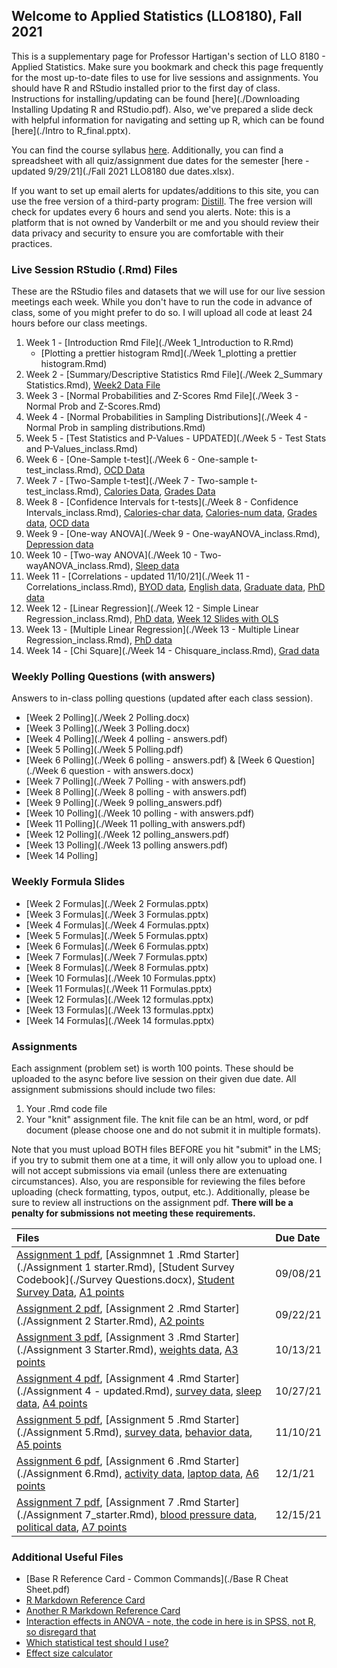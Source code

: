## Welcome to Applied Statistics (LLO8180), Fall 2021

This is a supplementary page for Professor Hartigan's section of LLO 8180 - Applied Statistics. Make sure you bookmark and check this page frequently for the most up-to-date files to use for live sessions and assignments. You should have R and RStudio installed prior to the first day of class. Instructions for installing/updating can be found [here](./Downloading Installing Updating R and RStudio.pdf). Also, we've prepared a slide deck with helpful information for navigating and setting up R, which can be found [here](./Intro to R_final.pptx).

You can find the course syllabus [here](./llo_8180_syllabus.pdf). Additionally, you can find a spreadsheet with all quiz/assignment due dates for the semester [here - updated 9/29/21](./Fall 2021 LLO8180 due dates.xlsx).

If you want to set up email alerts for updates/additions to this site, you can use the free version of a third-party program: [Distill](https://distill.io/). The free version will check for updates every 6 hours and send you alerts. Note: this is a platform that is not owned by Vanderbilt or me and you should review their data privacy and security to ensure you are comfortable with their practices.

### Live Session RStudio (.Rmd) Files
These are the RStudio files and datasets that we will use for our live session meetings each week. While you don't have to run the code in advance of class, some of you might prefer to do so. I will upload all code at least 24 hours before our class meetings.
1. Week 1 - [Introduction Rmd File](./Week 1_Introduction to R.Rmd)
    * [Plotting a prettier histogram Rmd](./Week 1_plotting a prettier histogram.Rmd)
2. Week 2 - [Summary/Descriptive Statistics Rmd File](./Week 2_Summary Statistics.Rmd), [Week2 Data File](./week2data.txt)
3. Week 3 - [Normal Probabilities and Z-Scores Rmd File](./Week 3 - Normal Prob and Z-Scores.Rmd)
4. Week 4 - [Normal Probabilities in Sampling Distributions](./Week 4 - Normal Prob in sampling distributions.Rmd)
5. Week 5 - [Test Statistics and P-Values - UPDATED](./Week 5 - Test Stats and P-Values_inclass.Rmd)
6. Week 6 - [One-Sample t-test](./Week 6 - One-sample t-test_inclass.Rmd), [OCD Data](./OCD_data.csv)
7. Week 7 - [Two-Sample t-test](./Week 7 - Two-sample t-test_inclass.Rmd), [Calories Data](./calories.csv), [Grades Data](./grades.csv)
8. Week 8 - [Confidence Intervals for t-tests](./Week 8 - Confidence Intervals_inclass.Rmd), [Calories-char data](./calorieschar.txt), [Calories-num data](./caloriesnum.txt), [Grades data](./grades.txt), [OCD data](./OCD.txt)
9. Week 9 - [One-way ANOVA](./Week 9 - One-wayANOVA_inclass.Rmd), [Depression data](./week9_Depression.txt)
10. Week 10 - [Two-way ANOVA](./Week 10 - Two-wayANOVA_inclass.Rmd), [Sleep data](./week10_sleepdata.txt)
11. Week 11 - [Correlations - updated 11/10/21](./Week 11 - Correlations_inclass.Rmd), [BYOD data](./week11_byod.txt), [English data](./week11_english.txt), [Graduate data](./week11_graduate.txt), [PhD data](./week11_phd.txt)
12. Week 12 - [Linear Regression](./Week 12 - Simple Linear Regression_inclass.Rmd), [PhD data](./week12_phd.txt), [Week 12 Slides with OLS](./Week_12_slides_withOLS.pdf)
13. Week 13 - [Multiple Linear Regression](./Week 13 - Multiple Linear Regression_inclass.Rmd), [PhD data](./week13_phd2.txt)
14. Week 14 - [Chi Square](./Week 14 - Chisquare_inclass.Rmd), [Grad data](./week14_graduate.txt)

### Weekly Polling Questions (with answers)
Answers to in-class polling questions (updated after each class session).
* [Week 2 Polling](./Week 2 Polling.docx)
* [Week 3 Polling](./Week 3 Polling.docx)
* [Week 4 Polling](./Week 4 polling - answers.pdf)
* [Week 5 Polling](./Week 5 Polling.pdf)
* [Week 6 Polling](./Week 6 polling - answers.pdf) & [Week 6 Question](./Week 6 question - with answers.docx)
* [Week 7 Polling](./Week 7 Polling - with answers.pdf)
* [Week 8 Polling](./Week 8 polling - with answers.pdf)
* [Week 9 Polling](./Week 9 polling_answers.pdf)
* [Week 10 Polling](./Week 10 polling - with answers.pdf)
* [Week 11 Polling](./Week 11 polling_with answers.pdf)
* [Week 12 Polling](./Week 12 polling_answers.pdf)
* [Week 13 Polling](./Week 13 polling answers.pdf)
* [Week 14 Polling]

### Weekly Formula Slides
* [Week 2 Formulas](./Week 2 Formulas.pptx)
* [Week 3 Formulas](./Week 3 Formulas.pptx)
* [Week 4 Formulas](./Week 4 Formulas.pptx)
* [Week 5 Formulas](./Week 5 Formulas.pptx)
* [Week 6 Formulas](./Week 6 Formulas.pptx)
* [Week 7 Formulas](./Week 7 Formulas.pptx)
* [Week 8 Formulas](./Week 8 Formulas.pptx)
* [Week 10 Formulas](./Week 10 Formulas.pptx)
* [Week 11 Formulas](./Week 11 Formulas.pptx)
* [Week 12 Formulas](./Week 12 formulas.pptx)
* [Week 13 Formulas](./Week 13 formulas.pptx)
* [Week 14 Formulas](./Week 14 formulas.pptx)

### Assignments
Each assignment (problem set) is worth 100 points. These should be uploaded to the async before live session on their given due date. All assignment submissions should include two files:
1. Your .Rmd code file
2. Your "knit" assignment file. The knit file can be an html, word, or pdf document (please choose one and do not submit it in multiple formats). 

Note that you must upload BOTH files BEFORE you hit "submit" in the LMS; if you try to submit them one at a time, it will only allow you to upload one. I will not accept submissions via email (unless there are extenuating circumstances). Also, you are responsible for reviewing the files before uploading (check formatting, typos, output, etc.). Additionally, please be sure to review all instructions on the assignment pdf. **There will be a penalty for submissions not meeting these requirements.**

| Files      | Due Date          |
|:-------------|:------------------|
|[Assignment 1 pdf](./Assignment-1-starter.pdf), [Assignmnet 1 .Rmd Starter](./Assignment 1 starter.Rmd), [Student Survey Codebook](./Survey Questions.docx), [Student Survey Data](./survey.txt), [A1 points](./Assignment1Points.csv) | 09/08/21 |
|[Assignment 2 pdf](./Assignment-2.pdf), [Assignment 2 .Rmd Starter](./Assignment 2 Starter.Rmd), [A2 points](./Assignment2Points.csv) | 09/22/21 |
|[Assignment 3 pdf](./Assignment-3-Starter.pdf), [Assignment 3 .Rmd Starter](./Assignment 3 Starter.Rmd), [weights data](./weights.txt), [A3 points](./Assignment3Points.csv) | 10/13/21 |
|[Assignment 4 pdf](./Assignment-4---updated.pdf), [Assignment 4 .Rmd Starter](./Assignment 4 - updated.Rmd), [survey data](./survey.txt), [sleep data](./sleep.txt), [A4 points](./Assignment4Points.csv)  | 10/27/21 |
|[Assignment 5 pdf](./Assignment-5.pdf), [Assignment 5 .Rmd Starter](./Assignment 5.Rmd), [survey data](./survey.txt), [behavior data](./behavior.txt), [A5 points](./Assignment5Points.csv)  | 11/10/21 |
|[Assignment 6 pdf](./Assignment-6.pdf), [Assignment 6 .Rmd Starter](./Assignment 6.Rmd), [activity data](./activity.txt), [laptop data](./laptop.txt), [A6 points](./Assignment6Points.csv)  | 12/1/21 |
|[Assignment 7 pdf](./Assignment-7_starter.pdf), [Assignment 7 .Rmd Starter](./Assignment 7_starter.Rmd), [blood pressure data](./Bloodpressure.txt), [political data](./political.txt), [A7 points](./Assignment7Points.csv) | 12/15/21

### Additional Useful Files
* [Base R Reference Card - Common Commands](./Base R Cheat Sheet.pdf)
* [R Markdown Reference Card](./rmarkdown-reference.pdf)
* [Another R Markdown Reference Card](./rmarkdown-cheatsheet.pdf)
* [Interaction effects in ANOVA - note, the code in here is in SPSS, not R, so disregard that](https://pages.uoregon.edu/stevensj/interaction.pdf)
* [Which statistical test should I use?](https://help.xlstat.com/s/article/which-statistical-test-should-you-use?language=en_US)
* [Effect size calculator](http://www.psychometrica.de/effect_size.html)
